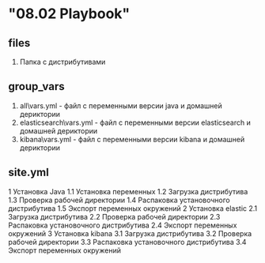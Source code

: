#  "08.02 Playbook"

## files

1. Папка с дистрибутивами 
 

## group_vars

1. all\vars.yml - файл с переменными версии java и домашней дериктории 
2. elasticsearch\vars.yml - файл с переменными версии elasticsearch и домашней дериктории
3. kibana\vars.yml - файл с переменными версии kibana и домашней дериктории

## site.yml

1 Установка Java
1.1 Установка переменных
1.2 Загрузка дистрибутива 
1.3 Проверка рабочей директории
1.4 Распаковка установочного дистрибутива
1.5 Экспорт переменных окружений
2 Установка еlastic
2.1 Загрузка дистрибутива 
2.2 Проверка рабочей директории
2.3 Распаковка установочного дистрибутива
2.4 Экспорт переменных окружений
3 Установка kibana
3.1 Загрузка дистрибутива 
3.2 Проверка рабочей директории
3.3 Распаковка установочного дистрибутива
3.4 Экспорт переменных окружений